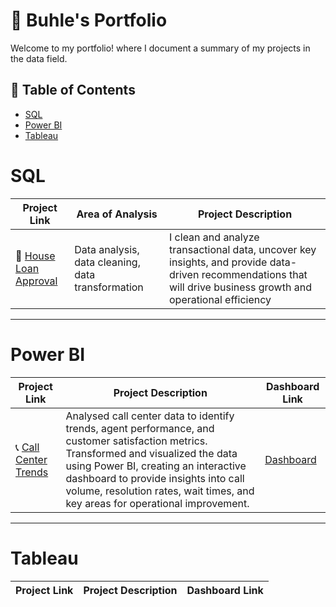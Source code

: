 # 💼 Buhle's Portfolio

Welcome to my portfolio! where I document a summary of my projects in the data field.

## 📃 Table of Contents
- [SQL](#sql)
- [Power BI](#power-bi)
- [Tableau](#tableau)

# SQL

| Project Link | Area of Analysis | Project Description | 
|---|---|---|
| 🏡 [House Loan Approval]() | Data analysis, data cleaning, data transformation | I clean and analyze transactional data, uncover key insights, and provide data-driven recommendations that will drive business growth and operational efficiency|

***

# Power BI

| Project Link | Project Description | Dashboard Link |
|---|---|---|
| 📞 [Call Center Trends]() | Analysed call center data to identify trends, agent performance, and customer satisfaction metrics. Transformed and visualized the data using Power BI, creating an interactive dashboard to provide insights into call volume, resolution rates, wait times, and key areas for operational improvement. | [Dashboard](https://drive.google.com/file/d/1p-gnQY6qTmYautlr7PBWzFVbKPidgyv4/view?usp=sharing) |

***

# Tableau

| Project Link | Project Description | Dashboard Link |
|---|---|---|

